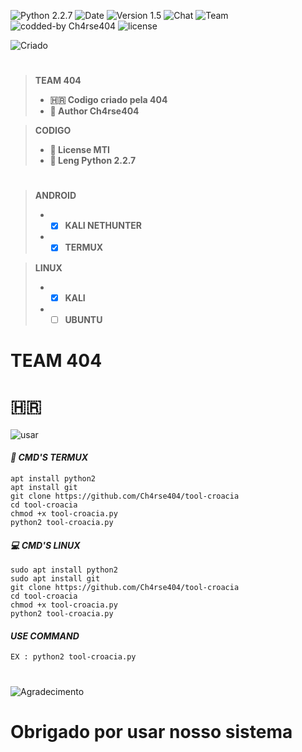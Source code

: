 ![[Python 2.2.7](https://github.com/Ch4rse404)](http://img.shields.io/badge/python-2.2.7-red.svg)
![[Date](https://github.com/Ch4rse404)](http://img.shields.io/badge/date-21/05/2022-orange.svg)
![[Version 1.5](https://github.com/Ch4rse404)](http://img.shields.io/badge/version-v1.0-blue.svg)
![[Chat](https://github.com/Ch4rse404)](http://img.shields.io/badge/Chat-Igreja_Da_Misoginia-red.svg)
![[Team](https://github.com/Ch4rse404)](http://img.shields.io/badge/Team-404-green.svg)
![[codded-by Ch4rse404](https://github.com/Ch4rse404)](http://img.shields.io/badge/Codded-by_Ch4rse404.svg)
![[license](https://github.com/Ch4rse404)](http://img.shields.io/badge/License-MIT-blue.svg)

![[Criado](https://github.com/Ch4rse404)](http://img.shields.io/badge/Criado_Pela_Team_404_The_Hell-blue.svg)

#
> **TEAM 404**
> - **🇭🇷 Codigo criado pela 404**
> - **🔰 Author Ch4rse404**  

> **CODIGO**
> - **📜 License MTI**
> - **📝 Leng Python 2.2.7**
#
> **ANDROID**
> - - [x] **KALI NETHUNTER**
> - - [x] **TERMUX**  

> **LINUX**
> - - [x] **KALI**
> - - [ ] **UBUNTU**
#
# TEAM 404

# 🇭🇷

![[usar](https://github.com/Ch4rse404)](http://img.shields.io/badge/usar-como_usar_o_tool_croacia-orange.svg)

#### *📲 CMD'S TERMUX*  
```
apt install python2
apt install git
git clone https://github.com/Ch4rse404/tool-croacia
cd tool-croacia
chmod +x tool-croacia.py
python2 tool-croacia.py
```

#### *💻 CMD'S LINUX*
```
sudo apt install python2
sudo apt install git
git clone https://github.com/Ch4rse404/tool-croacia
cd tool-croacia
chmod +x tool-croacia.py
python2 tool-croacia.py
```
#### *USE COMMAND*
```
EX : python2 tool-croacia.py
```
#

![[Agradecimento](https://github.com/Ch4rse404)](http://img.shields.io/badge/ate_a_próxima-green.svg)


# Obrigado por usar nosso sistema
